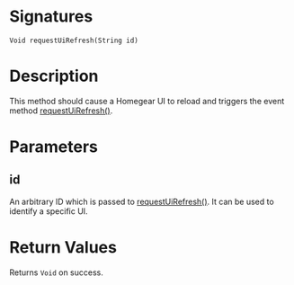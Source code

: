 <!---
{
    "category": "UI",
    "name": "requestUiRefresh",
    "shortDescription": "Requests the UI to be reloaded"
}
--->

# Signatures

```
Void requestUiRefresh(String id)
```

# Description

This method should cause a Homegear UI to reload and triggers the event method [requestUiRefresh()](#requestUiRefreshEvent).


# Parameters

## id

An arbitrary ID which is passed to [requestUiRefresh()](#requestUiRefreshEvent). It can be used to identify a specific UI.

# Return Values

Returns `Void` on success.
